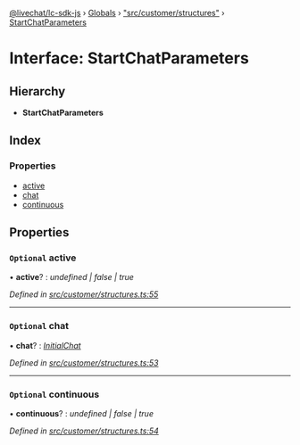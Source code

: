 [@livechat/lc-sdk-js](../README.md) › [Globals](../globals.md) › ["src/customer/structures"](../modules/_src_customer_structures_.md) › [StartChatParameters](_src_customer_structures_.startchatparameters.md)

# Interface: StartChatParameters

## Hierarchy

* **StartChatParameters**

## Index

### Properties

* [active](_src_customer_structures_.startchatparameters.md#optional-active)
* [chat](_src_customer_structures_.startchatparameters.md#optional-chat)
* [continuous](_src_customer_structures_.startchatparameters.md#optional-continuous)

## Properties

### `Optional` active

• **active**? : *undefined | false | true*

*Defined in [src/customer/structures.ts:55](https://github.com/livechat/lc-sdk-js/blob/228cb10/src/customer/structures.ts#L55)*

___

### `Optional` chat

• **chat**? : *[InitialChat](_src_objects_index_.initialchat.md)*

*Defined in [src/customer/structures.ts:53](https://github.com/livechat/lc-sdk-js/blob/228cb10/src/customer/structures.ts#L53)*

___

### `Optional` continuous

• **continuous**? : *undefined | false | true*

*Defined in [src/customer/structures.ts:54](https://github.com/livechat/lc-sdk-js/blob/228cb10/src/customer/structures.ts#L54)*
